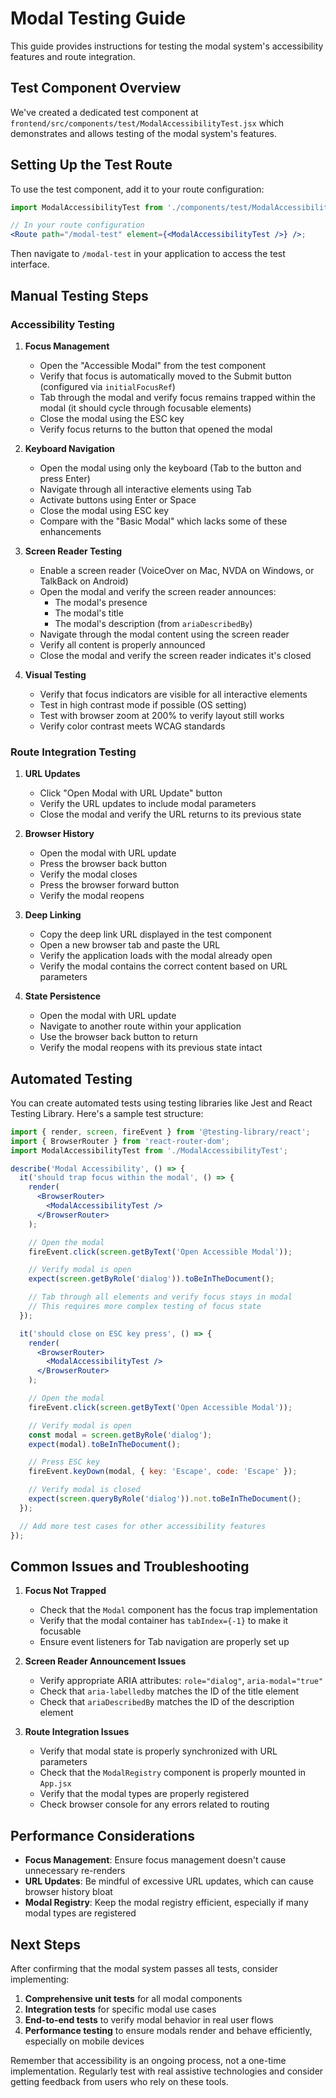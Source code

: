 # Modal Testing Guide

This guide provides instructions for testing the modal system's accessibility features and route integration.

## Test Component Overview

We've created a dedicated test component at `frontend/src/components/test/ModalAccessibilityTest.jsx` which demonstrates and allows testing of the modal system's features.

## Setting Up the Test Route

To use the test component, add it to your route configuration:

```jsx
import ModalAccessibilityTest from './components/test/ModalAccessibilityTest';

// In your route configuration
<Route path="/modal-test" element={<ModalAccessibilityTest />} />;
```

Then navigate to `/modal-test` in your application to access the test interface.

## Manual Testing Steps

### Accessibility Testing

1. **Focus Management**

   - Open the "Accessible Modal" from the test component
   - Verify that focus is automatically moved to the Submit button (configured via `initialFocusRef`)
   - Tab through the modal and verify focus remains trapped within the modal (it should cycle through focusable elements)
   - Close the modal using the ESC key
   - Verify focus returns to the button that opened the modal

2. **Keyboard Navigation**

   - Open the modal using only the keyboard (Tab to the button and press Enter)
   - Navigate through all interactive elements using Tab
   - Activate buttons using Enter or Space
   - Close the modal using ESC key
   - Compare with the "Basic Modal" which lacks some of these enhancements

3. **Screen Reader Testing**

   - Enable a screen reader (VoiceOver on Mac, NVDA on Windows, or TalkBack on Android)
   - Open the modal and verify the screen reader announces:
     - The modal's presence
     - The modal's title
     - The modal's description (from `ariaDescribedBy`)
   - Navigate through the modal content using the screen reader
   - Verify all content is properly announced
   - Close the modal and verify the screen reader indicates it's closed

4. **Visual Testing**
   - Verify that focus indicators are visible for all interactive elements
   - Test in high contrast mode if possible (OS setting)
   - Test with browser zoom at 200% to verify layout still works
   - Verify color contrast meets WCAG standards

### Route Integration Testing

1. **URL Updates**

   - Click "Open Modal with URL Update" button
   - Verify the URL updates to include modal parameters
   - Close the modal and verify the URL returns to its previous state

2. **Browser History**

   - Open the modal with URL update
   - Press the browser back button
   - Verify the modal closes
   - Press the browser forward button
   - Verify the modal reopens

3. **Deep Linking**

   - Copy the deep link URL displayed in the test component
   - Open a new browser tab and paste the URL
   - Verify the application loads with the modal already open
   - Verify the modal contains the correct content based on URL parameters

4. **State Persistence**
   - Open the modal with URL update
   - Navigate to another route within your application
   - Use the browser back button to return
   - Verify the modal reopens with its previous state intact

## Automated Testing

You can create automated tests using testing libraries like Jest and React Testing Library. Here's a sample test structure:

```jsx
import { render, screen, fireEvent } from '@testing-library/react';
import { BrowserRouter } from 'react-router-dom';
import ModalAccessibilityTest from './ModalAccessibilityTest';

describe('Modal Accessibility', () => {
  it('should trap focus within the modal', () => {
    render(
      <BrowserRouter>
        <ModalAccessibilityTest />
      </BrowserRouter>
    );

    // Open the modal
    fireEvent.click(screen.getByText('Open Accessible Modal'));

    // Verify modal is open
    expect(screen.getByRole('dialog')).toBeInTheDocument();

    // Tab through all elements and verify focus stays in modal
    // This requires more complex testing of focus state
  });

  it('should close on ESC key press', () => {
    render(
      <BrowserRouter>
        <ModalAccessibilityTest />
      </BrowserRouter>
    );

    // Open the modal
    fireEvent.click(screen.getByText('Open Accessible Modal'));

    // Verify modal is open
    const modal = screen.getByRole('dialog');
    expect(modal).toBeInTheDocument();

    // Press ESC key
    fireEvent.keyDown(modal, { key: 'Escape', code: 'Escape' });

    // Verify modal is closed
    expect(screen.queryByRole('dialog')).not.toBeInTheDocument();
  });

  // Add more test cases for other accessibility features
});
```

## Common Issues and Troubleshooting

1. **Focus Not Trapped**

   - Check that the `Modal` component has the focus trap implementation
   - Verify that the modal container has `tabIndex={-1}` to make it focusable
   - Ensure event listeners for Tab navigation are properly set up

2. **Screen Reader Announcement Issues**

   - Verify appropriate ARIA attributes: `role="dialog"`, `aria-modal="true"`
   - Check that `aria-labelledby` matches the ID of the title element
   - Check that `ariaDescribedBy` matches the ID of the description element

3. **Route Integration Issues**
   - Verify that modal state is properly synchronized with URL parameters
   - Check that the `ModalRegistry` component is properly mounted in `App.jsx`
   - Verify that the modal types are properly registered
   - Check browser console for any errors related to routing

## Performance Considerations

- **Focus Management**: Ensure focus management doesn't cause unnecessary re-renders
- **URL Updates**: Be mindful of excessive URL updates, which can cause browser history bloat
- **Modal Registry**: Keep the modal registry efficient, especially if many modal types are registered

## Next Steps

After confirming that the modal system passes all tests, consider implementing:

1. **Comprehensive unit tests** for all modal components
2. **Integration tests** for specific modal use cases
3. **End-to-end tests** to verify modal behavior in real user flows
4. **Performance testing** to ensure modals render and behave efficiently, especially on mobile devices

Remember that accessibility is an ongoing process, not a one-time implementation. Regularly test with real assistive technologies and consider getting feedback from users who rely on these tools.
